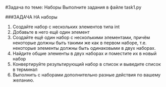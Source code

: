 #Задача по теме: Наборы
Выполните задания в файле task1.py

###ЗАДАЧА НА наборы

1. Создайте набор с нескольких элементов типа int
2. Добавьте в него ещё один элемент
3. Создайте ещё один набор с несколькими
элементами, причём некоторые должны быть
такими же как в первом наборе, т.е. некоторые
элементы должны быть одинаковыми в двух наборах.
4. Найдите общие элементы в двух наборах и
поместите их в новый набор
5. Конвертируйте результирующий набор в список
и выведите список в терминал
6. Выполнить с наборами дополнительно
разные действия по вашему желанию.



